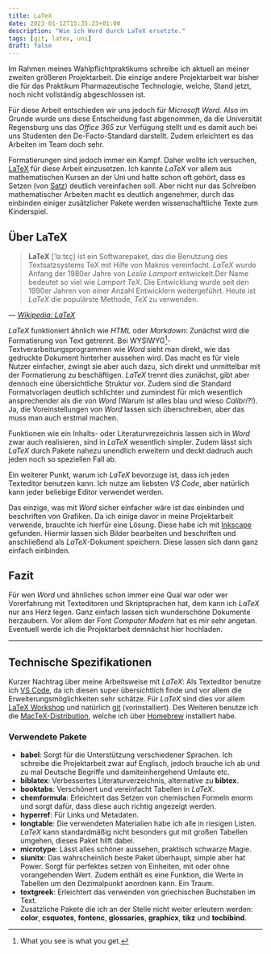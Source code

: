 ```yaml
---
title: LaTeX
date: 2023-01-12T15:35:23+01:00
description: "Wie ich Word durch LaTeX ersetzte."
tags: [git, latex, uni]
draft: false
---
```

Im Rahmen meines Wahlpflichtpraktikums schreibe ich aktuell an meiner zweiten größeren Projektarbeit. Die einzige andere Projektarbeit war bisher die für das Praktikum Pharmazeutische Technologie, welche, Stand jetzt, noch nicht vollständig abgeschlossen ist.

Für diese Arbeit entschieden wir uns jedoch für *Microsoft Word*. Also im Grunde wurde uns diese Entscheidung fast abgenommen, da die Universität Regensburg uns das *Office 365* zur Verfügung stellt und es damit auch bei uns Studenten den De-Facto-Standard darstellt. Zudem erleichtert es das Arbeiten im Team doch sehr.

Formatierungen sind jedoch immer ein Kampf. Daher wollte ich versuchen, [LaTeX](https://www.latex-project.org) für diese Arbeit einzusetzen. Ich kannte *LaTeX* vor allem aus mathematischen Kursen an der Uni und hatte schon oft gehört, dass es Setzen (von [Satz](https://de.wikipedia.org/wiki/Satz_(Druck))) deutlich vereinfachen soll. Aber nicht nur das Schreiben mathematischer Arbeiten macht es deutlich angenehmer, durch das einbinden einiger zusätzlicher Pakete werden wissenschaftliche Texte zum Kinderspiel.

## Über LaTeX

> **LaTeX** [ˈlaːtɛç] ist ein Softwarepaket, das die Benutzung des Textsatzsystems TeX mit Hilfe von Makros vereinfacht. *LaTeX* wurde Anfang der 1980er Jahre von *Leslie Lamport* entwickelt.Der Name bedeutet so viel wie *Lamport TeX*. Die Entwicklung wurde seit den 1990er Jahren von einer Anzahl Entwicklern weitergeführt. Heute ist *LaTeX* die populärste Methode, *TeX* zu verwenden.

— <cite>[Wikipedia: LaTeX](https://de.wikipedia.org/wiki/LaTeX)</cite>

*LaTeX* funktioniert ähnlich wie *HTML* oder *Markdown*: Zunächst wird die Formatierung von Text getrennt. Bei WYSIWYG[^1]-Textverarbeitungsprogrammen wie *Word* sieht man direkt, wie das gedruckte Dokument hinterher aussehen wird. Das macht es für viele Nutzer einfacher, zwingt sie aber auch dazu, sich direkt und unmittelbar mit der Formatierung zu beschäftigen. *LaTeX* trennt dies zunächst, gibt aber dennoch eine übersichtliche Struktur vor. Zudem sind die Standard Formatvorlagen deutlich schlichter und zumindest für mich wesentlich ansprechender als die von *Word* (Warum ist alles blau und wieso *Calibri*?!). Ja, die Voreinstellungen von *Word* lassen sich überschreiben, aber das muss man auch erstmal machen.

[^1]: What you see is what you get.

Funktionen wie ein Inhalts- oder Literaturvrezeichnis lassen sich in *Word* zwar auch realisieren, sind in *LaTeX* wesentlich simpler. Zudem lässt sich *LaTeX* durch Pakete nahezu unendlich erweitern und deckt dadruch auch jeden noch so speziellen Fall ab.

Ein weiterer Punkt, warum ich *LaTeX* bevorzuge ist, dass ich jeden Texteditor benutzen kann. Ich nutze am liebsten *VS Code*, aber natürlich kann jeder beliebige Editor verwendet werden.

Das einzige, was mit *Word* sicher einfacher wäre ist das einbinden und beschriften von Grafiken. Da ich einige davor in meine Projektarbeit verwende, brauchte ich hierfür eine Lösung. Diese habe ich mit [Inkscape](https://inkscape.org/de/) gefunden. Hiermir lassen sich Bilder bearbeiten und beschriften und anschließend als *LaTeX*-Dokument speichern. Diese lassen sich dann ganz einfach einbinden.

## Fazit

Für wen *Word* und ähnliches schon immer eine Qual war oder wer Vorerfahrung mit Texteditoren und Skriptsprachen hat, dem kann ich *LaTeX* nur ans Herz legen. Ganz einfach lassen sich wunderschöne Dokumente herzaubern. Vor allem der Font *Computer Modern* hat es mir sehr angetan. Eventuell werde ich die Projektarbeit demnächst hier hochladen.

---

## Technische Spezifikationen

Kurzer Nachtrag über meine Arbeitsweise mit *LaTeX*: Als Texteditor benutze ich [VS Code](https://code.visualstudio.com), da ich diesen super übersichtlich finde und vor allem die Erweiterungsmöglichkeiten sehr schätze. Für *LaTeX* sind dies vor allem [LaTeX Workshop](https://github.com/James-Yu/LaTeX-Workshop) und natürlich [git](https://git-scm.com) (vorinstalliert). Des Weiteren benutze ich die [MacTeX-Distribution](https://www.tug.org/mactex/), welche ich über [Homebrew](https://brew.sh) installiert habe.

### Verwendete Pakete

* **babel**: Sorgt für die Unterstützung verschiedener Sprachen. Ich schreibe die Projektarbeit zwar auf Englisch, jedoch brauche ich ab und zu mal Deutsche Begriffe und damiteinhergehend Umlaute etc.
* **biblatex**: Verbessertes Literaturverzeichnis, alternative zu **bibtex**.
* **booktabs**: Verschönert und vereinfacht Tabellen in *LaTeX*.
* **chemformula**: Erleichtert das Setzen von chemischen Formeln enorm und sorgt dafür, dass diese auch richtig angezeigt werden.
* **hyperref**: Für Links und Metadaten.
* **longtable**: Die verwendeten Materialien habe ich alle in riesigen Listen. *LaTeX* kann standardmäßig nicht besonders gut mit großen Tabellen umgehen, dieses Paket hilft dabei.
* **microtype**: Lässt alles schöner aussehen, praktisch schwarze Magie.
* **siunitx**: Das wahrscheinlich beste Paket überhaupt, simple aber hat Power. Sorgt für perfektes setzen von Einheiten, mit oder ohne vorangehenden Wert. Zudem enthält es eine Funktion, die Werte in Tabellen um den Dezimalpunkt anordnen kann. Ein Traum.
* **textgreek**: Erleichtert das verwenden von griechischen Buchstaben im Text.
* Zusätzliche Pakete die ich an der Stelle nicht weiter erleutern werden: **color**, **csquotes**, **fontenc**, **glossaries**, **graphicx**, **tikz** und **tocbibind**.
